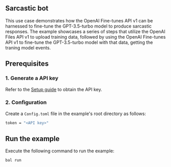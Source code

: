 
## Sarcastic bot

This use case demonstrates how the OpenAI Fine-tunes API v1 can be harnessed to fine-tune the GPT-3.5-turbo model to produce sarcastic responses. The example showcases a series of steps that utilize the OpenAI Files API v1 to upload training data, followed by using the OpenAI Fine-tunes API v1 to fine-tune the GPT-3.5-turbo model with that data, getting the traning model events.

## Prerequisites

### 1. Generate a API key

Refer to the [Setup guide](https://central.ballerina.io/ballerinax/openai.finetunes/latest#setup-guide) to obtain the API key.

### 2. Configuration

Create a `Config.toml` file in the example's root directory as follows:

```bash
token = "<API key>"
```

## Run the example

Execute the following command to run the example:

```bash
bal run
```
